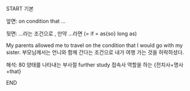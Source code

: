 START
기본

앞면:
on condition that ...


뒷면:
...라는 조건으로 , 만약 ...라면
(= if = as{so} long as)

My parents allowed me to travel on the condition that I would go with my sister.
부모님께서는 언니와 함께 간다는 조건으로 내가 여행 가는 것을 허락하셨다.


해석:
80 양태를 나타내는 부사절 further study
접속사 역할을 하는 {전치사+명사+that}
<!--ID: 1696639873685-->
END